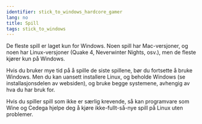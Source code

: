 ```yaml
---
identifier: stick_to_windows_hardcore_gamer
lang: no
title: Spill
tags: stick_to_windows
---
```


De fleste spill er laget kun for Windows. Noen spill har Mac-versjoner, og noen har Linux-versjoner (Quake 4, Neverwinter Nights, osv.), men de fleste kjører kun på Windows.

Hvis du bruker mye tid på å spille de siste spillene, bør du fortsette å bruke Windows. Men du kan uansett installere Linux, og beholde Windows (se installasjonsdelen av websiden), og bruke begge systemene, avhengig av hva du har bruk for.

Hvis du spiller spill som ikke er særlig krevende, så kan programvare som Wine og Cedega hjelpe deg å kjøre ikke-fullt-så-nye spill på Linux uten problemer.

